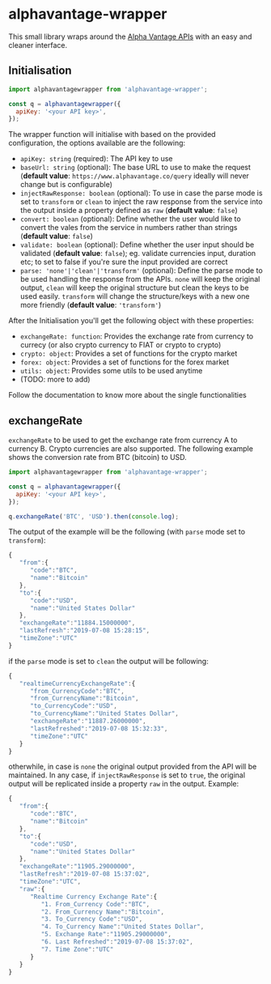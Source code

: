 # alphavantage-wrapper

This small library wraps around the [Alpha Vantage APIs](https://www.alphavantage.co/) with an easy and cleaner interface.

## Initialisation

```js
import alphavantagewrapper from 'alphavantage-wrapper';

const q = alphavantagewrapper({
  apiKey: '<your API key>',
});
```

The wrapper function will initialise with based on the provided configuration, the options available are the following:

- `apiKey: string` (required): The API key to use
- `baseUrl: string` (optional): The base URL to use to make the request (**default value**: `https://www.alphavantage.co/query` ideally will never change but is configurable)
- `injectRawResponse: boolean` (optional): To use in case the parse mode is set to `transform` or `clean` to inject the raw response from the service into the output inside a property defined as `raw` (**default value**: `false`)
- `convert: boolean` (optional): Define whether the user would like to convert the vales from the service in numbers rather than strings (**default value**: `false`)
- `validate: boolean` (optional): Define whether the user input should be validated (**default value**: `false`); eg. validate currencies input, duration etc; to set to false if you're sure the input provided are correct
- `parse: 'none'|'clean'|'transform'` (optional): Define the parse mode to be used handling the response from the APIs. `none` will keep the original output, `clean` will keep the original structure but clean the keys to be used easily. `transform` will change the structure/keys with a new one more friendly (**default value**: `'transform'`)

After the Initialisation you'll get the following object with these properties:

- `exchangeRate: function`: Provides the exchange rate from currency to currecy (or also crypto currency to FIAT or crypto to crypto)
- `crypto: object`: Provides a set of functions for the crypto market
- `forex: object`: Provides a set of functions for the forex market
- `utils: object`: Provides some utils to be used anytime
- (TODO: more to add)

Follow the documentation to know more about the single functionalities

## exchangeRate

`exchangeRate` to be used to get the exchange rate from currency A to currency B. Crypto currencies are also supported. The following example shows the conversion rate from BTC (bitcoin) to USD.

```js
import alphavantagewrapper from 'alphavantage-wrapper';

const q = alphavantagewrapper({
  apiKey: '<your API key>',
});

q.exchangeRate('BTC', 'USD').then(console.log);
```

The output of the example will be the following (with `parse` mode set to `transform`):

```js
{
   "from":{
      "code":"BTC",
      "name":"Bitcoin"
   },
   "to":{
      "code":"USD",
      "name":"United States Dollar"
   },
   "exchangeRate":"11884.15000000",
   "lastRefresh":"2019-07-08 15:28:15",
   "timeZone":"UTC"
}
```

if the `parse` mode is set to `clean` the output will be following:

```js
{
   "realtimeCurrencyExchangeRate":{
      "from_CurrencyCode":"BTC",
      "from_CurrencyName":"Bitcoin",
      "to_CurrencyCode":"USD",
      "to_CurrencyName":"United States Dollar",
      "exchangeRate":"11887.26000000",
      "lastRefreshed":"2019-07-08 15:32:33",
      "timeZone":"UTC"
   }
}
```

otherwhile, in case is `none` the original output provided from the API will be maintained. In any case, if `injectRawResponse` is set to `true`, the original output will be replicated inside a property `raw` in the output. Example:

```js
{
   "from":{
      "code":"BTC",
      "name":"Bitcoin"
   },
   "to":{
      "code":"USD",
      "name":"United States Dollar"
   },
   "exchangeRate":"11905.29000000",
   "lastRefresh":"2019-07-08 15:37:02",
   "timeZone":"UTC",
   "raw":{
      "Realtime Currency Exchange Rate":{
         "1. From_Currency Code":"BTC",
         "2. From_Currency Name":"Bitcoin",
         "3. To_Currency Code":"USD",
         "4. To_Currency Name":"United States Dollar",
         "5. Exchange Rate":"11905.29000000",
         "6. Last Refreshed":"2019-07-08 15:37:02",
         "7. Time Zone":"UTC"
      }
   }
}
```

